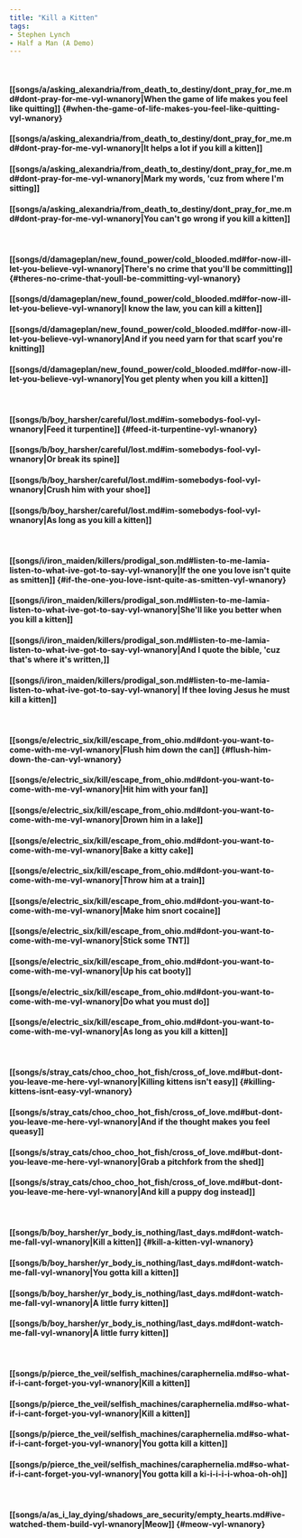 ```yaml
---
title: "Kill a Kitten"
tags:
- Stephen Lynch
- Half a Man (A Demo)
---
```

&nbsp;
#### [[songs/a/asking_alexandria/from_death_to_destiny/dont_pray_for_me.md#dont-pray-for-me-vyl-wnanory|When the game of life makes you feel like quitting]] {#when-the-game-of-life-makes-you-feel-like-quitting-vyl-wnanory}
#### [[songs/a/asking_alexandria/from_death_to_destiny/dont_pray_for_me.md#dont-pray-for-me-vyl-wnanory|It helps a lot if you kill a kitten]]
#### [[songs/a/asking_alexandria/from_death_to_destiny/dont_pray_for_me.md#dont-pray-for-me-vyl-wnanory|Mark my words, 'cuz from where I'm sitting]]
#### [[songs/a/asking_alexandria/from_death_to_destiny/dont_pray_for_me.md#dont-pray-for-me-vyl-wnanory|You can't go wrong if you kill a kitten]]
&nbsp;
#### [[songs/d/damageplan/new_found_power/cold_blooded.md#for-now-ill-let-you-believe-vyl-wnanory|There's no crime that you'll be committing]] {#theres-no-crime-that-youll-be-committing-vyl-wnanory}
#### [[songs/d/damageplan/new_found_power/cold_blooded.md#for-now-ill-let-you-believe-vyl-wnanory|I know the law, you can kill a kitten]]
#### [[songs/d/damageplan/new_found_power/cold_blooded.md#for-now-ill-let-you-believe-vyl-wnanory|And if you need yarn for that scarf you're knitting]]
#### [[songs/d/damageplan/new_found_power/cold_blooded.md#for-now-ill-let-you-believe-vyl-wnanory|You get plenty when you kill a kitten]]
&nbsp;
#### [[songs/b/boy_harsher/careful/lost.md#im-somebodys-fool-vyl-wnanory|Feed it turpentine]] {#feed-it-turpentine-vyl-wnanory}
#### [[songs/b/boy_harsher/careful/lost.md#im-somebodys-fool-vyl-wnanory|Or break its spine]]
#### [[songs/b/boy_harsher/careful/lost.md#im-somebodys-fool-vyl-wnanory|Crush him with your shoe]]
#### [[songs/b/boy_harsher/careful/lost.md#im-somebodys-fool-vyl-wnanory|As long as you kill a kitten]]
&nbsp;
#### [[songs/i/iron_maiden/killers/prodigal_son.md#listen-to-me-lamia-listen-to-what-ive-got-to-say-vyl-wnanory|If the one you love isn't quite as smitten]] {#if-the-one-you-love-isnt-quite-as-smitten-vyl-wnanory}
#### [[songs/i/iron_maiden/killers/prodigal_son.md#listen-to-me-lamia-listen-to-what-ive-got-to-say-vyl-wnanory|She'll like you better when you kill a kitten]]
#### [[songs/i/iron_maiden/killers/prodigal_son.md#listen-to-me-lamia-listen-to-what-ive-got-to-say-vyl-wnanory|And I quote the bible, 'cuz that's where it's written,]]
#### [[songs/i/iron_maiden/killers/prodigal_son.md#listen-to-me-lamia-listen-to-what-ive-got-to-say-vyl-wnanory| If thee loving Jesus he must kill a kitten]]
&nbsp;
#### [[songs/e/electric_six/kill/escape_from_ohio.md#dont-you-want-to-come-with-me-vyl-wnanory|Flush him down the can]] {#flush-him-down-the-can-vyl-wnanory}
#### [[songs/e/electric_six/kill/escape_from_ohio.md#dont-you-want-to-come-with-me-vyl-wnanory|Hit him with your fan]]
#### [[songs/e/electric_six/kill/escape_from_ohio.md#dont-you-want-to-come-with-me-vyl-wnanory|Drown him in a lake]]
#### [[songs/e/electric_six/kill/escape_from_ohio.md#dont-you-want-to-come-with-me-vyl-wnanory|Bake a kitty cake]]
#### [[songs/e/electric_six/kill/escape_from_ohio.md#dont-you-want-to-come-with-me-vyl-wnanory|Throw him at a train]]
#### [[songs/e/electric_six/kill/escape_from_ohio.md#dont-you-want-to-come-with-me-vyl-wnanory|Make him snort cocaine]]
#### [[songs/e/electric_six/kill/escape_from_ohio.md#dont-you-want-to-come-with-me-vyl-wnanory|Stick some TNT]]
#### [[songs/e/electric_six/kill/escape_from_ohio.md#dont-you-want-to-come-with-me-vyl-wnanory|Up his cat booty]]
#### [[songs/e/electric_six/kill/escape_from_ohio.md#dont-you-want-to-come-with-me-vyl-wnanory|Do what you must do]]
#### [[songs/e/electric_six/kill/escape_from_ohio.md#dont-you-want-to-come-with-me-vyl-wnanory|As long as you kill a kitten]]
&nbsp;
#### [[songs/s/stray_cats/choo_choo_hot_fish/cross_of_love.md#but-dont-you-leave-me-here-vyl-wnanory|Killing kittens isn't easy]] {#killing-kittens-isnt-easy-vyl-wnanory}
#### [[songs/s/stray_cats/choo_choo_hot_fish/cross_of_love.md#but-dont-you-leave-me-here-vyl-wnanory|And if the thought makes you feel queasy]]
#### [[songs/s/stray_cats/choo_choo_hot_fish/cross_of_love.md#but-dont-you-leave-me-here-vyl-wnanory|Grab a pitchfork from the shed]]
#### [[songs/s/stray_cats/choo_choo_hot_fish/cross_of_love.md#but-dont-you-leave-me-here-vyl-wnanory|And kill a puppy dog instead]]
&nbsp;
#### [[songs/b/boy_harsher/yr_body_is_nothing/last_days.md#dont-watch-me-fall-vyl-wnanory|Kill a kitten]] {#kill-a-kitten-vyl-wnanory}
#### [[songs/b/boy_harsher/yr_body_is_nothing/last_days.md#dont-watch-me-fall-vyl-wnanory|You gotta kill a kitten]]
#### [[songs/b/boy_harsher/yr_body_is_nothing/last_days.md#dont-watch-me-fall-vyl-wnanory|A little furry kitten]]
#### [[songs/b/boy_harsher/yr_body_is_nothing/last_days.md#dont-watch-me-fall-vyl-wnanory|A little furry kitten]]
&nbsp;
#### [[songs/p/pierce_the_veil/selfish_machines/caraphernelia.md#so-what-if-i-cant-forget-you-vyl-wnanory|Kill a kitten]]
#### [[songs/p/pierce_the_veil/selfish_machines/caraphernelia.md#so-what-if-i-cant-forget-you-vyl-wnanory|Kill a kitten]]
#### [[songs/p/pierce_the_veil/selfish_machines/caraphernelia.md#so-what-if-i-cant-forget-you-vyl-wnanory|You gotta kill a kitten]]
#### [[songs/p/pierce_the_veil/selfish_machines/caraphernelia.md#so-what-if-i-cant-forget-you-vyl-wnanory|You gotta kill a ki-i-i-i-i-whoa-oh-oh]]
&nbsp;
#### [[songs/a/as_i_lay_dying/shadows_are_security/empty_hearts.md#ive-watched-them-build-vyl-wnanory|Meow]] {#meow-vyl-wnanory}

